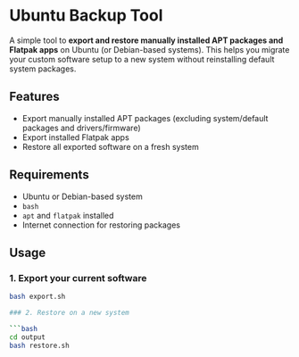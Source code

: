 # Ubuntu Backup Tool

A simple tool to **export and restore manually installed APT packages and Flatpak apps** on Ubuntu (or Debian-based systems). This helps you migrate your custom software setup to a new system without reinstalling default system packages.

## Features

- Export manually installed APT packages (excluding system/default packages and drivers/firmware)
- Export installed Flatpak apps
- Restore all exported software on a fresh system

## Requirements

- Ubuntu or Debian-based system
- `bash`
- `apt` and `flatpak` installed
- Internet connection for restoring packages

## Usage

### 1. Export your current software

```bash
bash export.sh

### 2. Restore on a new system

```bash
cd output
bash restore.sh

